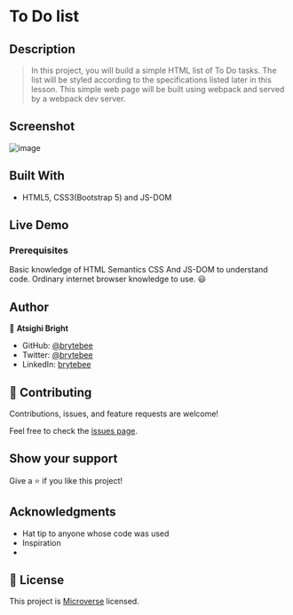 # To Do list
## Description

> In this project, you will build a simple HTML list of To Do tasks. The list will be styled according to the specifications listed later in this lesson. This simple web page will be built using webpack and served by a webpack dev server.

## Screenshot
![image]()

## Built With

- HTML5, CSS3(Bootstrap 5) and JS-DOM

## Live Demo




### Prerequisites

Basic knowledge of HTML Semantics CSS And JS-DOM to understand code.
Ordinary internet browser knowledge to use. :smiley:

## Author

👤 **Atsighi Bright**

- GitHub: [@brytebee](https://github.com/brytebee)
- Twitter: [@brytebee](https://twitter.com/brytebee)
- LinkedIn: [brytebee](https://www.linkedin.com/in/brytebee/)

## 🤝 Contributing

Contributions, issues, and feature requests are welcome!

Feel free to check the [issues page](https://github.com/brytebee/toDo/issues).

## Show your support

Give a ⭐️ if you like this project!

## Acknowledgments

- Hat tip to anyone whose code was used
- Inspiration
-

## 📝 License

This project is [Microverse](https://www.microverse.org/) licensed.
